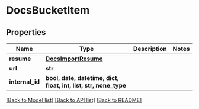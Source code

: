 # DocsBucketItem


## Properties
Name | Type | Description | Notes
------------ | ------------- | ------------- | -------------
**resume** | [**DocsImportResume**](DocsImportResume.md) |  | 
**url** | **str** |  | 
**internal_id** | **bool, date, datetime, dict, float, int, list, str, none_type** |  | 

[[Back to Model list]](../README.md#documentation-for-models) [[Back to API list]](../README.md#documentation-for-api-endpoints) [[Back to README]](../README.md)


